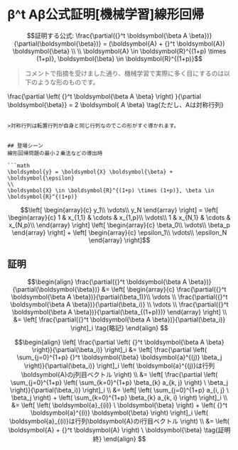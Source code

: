 # β^t Aβ公式証明[機械学習]線形回帰

```math
証明する公式:
\frac{\partial({}^t \boldsymbol{\beta A \beta})}{\partial(\boldsymbol{\beta})} = (\boldsymbol{A} + {}^t \boldsymbol{A}) \boldsymbol{\beta} \\
\\
\boldsymbol{A} \in \boldsymbol{R}^{(1+p) \times (1+p)}, \boldsymbol{\beta} \in \boldsymbol{R}^{(1+p)}
```

>コメントで指摘を受けました通り、機械学習で実際に多く目にするのは以下のような形のものです。

>```math
\frac{\partial \left( {}^t \boldsymbol{\beta A \beta} \right) }{\partial \boldsymbol{\beta}}
= 2 \boldsymbol{ A \beta}
\tag{ただし、Aは対称行列}
```

>対称行列は転置行列が自身と同じ行列なのでこの形がすぐ導かれます。


## 登場シーン
線形回帰問題の最小２乗法などの導出時

```math
\boldsymbol{y} = \boldsymbol{X} \boldsymbol{\beta} + \boldsymbol{\epsilon}
\\
\boldsymbol{X} \in \boldsymbol{R}^{(1+p) \times (1+p)}, \beta \in \boldsymbol{R}^{(1+p)}
```

```math
\left[
\begin{array}{c}
y_1\\
\vdots\\
y_N
\end{array}
\right]
=
\left[
\begin{array}{c}
1 & x_{1,1} & \cdots & x_{1,p}\\
\vdots\\
1 & x_{N,1} & \cdots & x_{N,p}\\
\end{array}
\right]

\left[
\begin{array}{c}
\beta_0\\
\vdots\\
\beta_p
\end{array}
\right]
+
\left[
\begin{array}{c}
\epsilon_1\\
\vdots\\
\epsilon_N
\end{array}
\right]
```

## 証明

```math
\begin{align}
\frac{\partial({}^t \boldsymbol{\beta A \beta})}{\partial(\boldsymbol{\beta})}

&= 
\left[
\begin{array}{c}
\frac{\partial({}^t \boldsymbol{\beta A \beta})}{\partial(\beta_1)}\\
\vdots \\
\frac{\partial({}^t \boldsymbol{\beta A \beta})}{\partial(\beta_i)} \\
\vdots \\
\frac{\partial({}^t \boldsymbol{\beta A \beta})}{\partial(\beta_{(1+p)})}
\end{array}
\right] 
\\

&=
\left[
\frac{\partial({}^t \boldsymbol{\beta A \beta})}{\partial(\beta_i)} 
\right]_i 
\tag{略記}

\end{align}

```

```math
\begin{align}
\left[
\frac{\partial \left(
{}^t \boldsymbol{\beta A \beta}
\right)}{\partial(\beta_i)} 
\right]_i 

&=
\left[
\frac{\partial \left(
\sum_{j=0}^{1+p} {}^t \boldsymbol{\beta} \boldsymbol{a}^{(j)} \beta_j
\right)}{\partial(\beta_i)} 
\right]_i 
\left(
\boldsymbol{a}^{(j)}は行列\boldsymbol{A}のj列目ベクトル
\right)
\\

&=
\left[
\frac{\partial \left(
\sum_{j=0}^{1+p} \left(
\sum_{k=0}^{1+p} \beta_{k} a_{k, j}
\right) \ \beta_j
\right)}{\partial(\beta_i)} 
\right]_i
\\

&=
\left[
\left(
\sum_{j=0}^{1+p} a_{i, j} \ \beta_j
\right)
+
\left(
\sum_{k=0}^{1+p} \beta_{k} a_{k, i}
\right)
\right]_i
\\

&=
\left[
\left(
\boldsymbol{a}_{(i)} \ \boldsymbol{\beta}
\right)
+
\left(
{}^t \boldsymbol{a}^{(i)} \boldsymbol{\beta}
\right)
\right]_i
\left(
\boldsymbol{a}_{(i)}は行列\boldsymbol{A}のi行目ベクトル
\right)
\\

&=
\left(
\boldsymbol{A} + {}^t \boldsymbol{A}
\right) \ \boldsymbol{\beta}
\tag{証明終}

\end{align}

```
